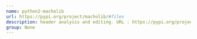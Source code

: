 ```yaml
---
name: python2-macholib
url: https://pypi.org/project/macholib/#files
description: header analysis and editing. URL : https://pypi.org/project/macholib/#files Groups : None
group: None
---
```

